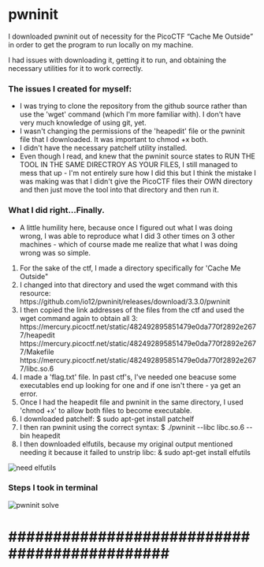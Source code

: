 <h1>pwninit</h1>
<p>I downloaded pwninit out of necessity for the PicoCTF <q>Cache Me Outside</q> in order to get the program to run locally on my machine.</p>
<p>I had issues with downloading it, getting it to run, and obtaining the necessary utilities for it to work correctly.</p>
<h3>The issues I created for myself:</h3>
<ul>
  <li>I was trying to clone the repository from the github source rather than use the 'wget' command (which I'm more familiar with). I don't have very much knowledge of using git, yet.</li>
  <li>I wasn't changing the permissions of the 'heapedit' file or the pwninit file that I downloaded. It was important to chmod +x both.</li>
  <li>I didn't have the necessary patchelf utility installed.</li>
  <li>Even though I read, and knew that the pwninit source states to RUN THE TOOL IN THE SAME DIRECTROY AS YOUR FILES, I still managed to mess that up - I'm not entirely sure how I did this but I think the mistake I was making was that I didn't give the PicoCTF files their OWN directory and then just move the tool into that directory and then run it.</li>
</ul>
<h3>What I did right...Finally.</h3>
<ul>
  <li>A little humility here, because once I figured out what I was doing wrong, I was able to reproduce what I did 3 other times on 3 other machines - which of course made me realize that what I was doing wrong was so simple.
</ul>
<ol>
  <li>For the sake of the ctf, I made a directory specifically for 'Cache Me Outside"</li>
  <li>I changed into that directory and used the wget command with this resource: https://github.com/io12/pwninit/releases/download/3.3.0/pwninit</li>
  <li>
	  I then copied the link addresses of the files from the ctf and used the wget command again to obtain all 3: https://mercury.picoctf.net/static/482492895851479e0da770f2892e2677/heapedit
https://mercury.picoctf.net/static/482492895851479e0da770f2892e2677/Makefile
https://mercury.picoctf.net/static/482492895851479e0da770f2892e2677/libc.so.6
  </li>
  <li>I made a 'flag.txt' file. In past ctf's, I've needed one beacuse some executables end up looking for one and if one isn't there - ya get an error.</li>
  <li>Once I had the heapedit file and pwninit in the same directory, I used 'chmod +x' to allow both files to become executable.</li>
  <li>I downloaded patchelf: $ sudo apt-get install patchelf</li>
  <li>I then ran pwninit using the correct syntax: $ ./pwninit --libc libc.so.6 --bin heapedit</li>
  <li>I then downloaded elfutils, because my original output mentioned needing it because it failed to unstrip libc: & sudo apt-get install elfutils </li>
</ol>	

![need elfutils](https://user-images.githubusercontent.com/116903454/209568394-8c0fd5e7-01c4-441f-bc24-956cf57a5359.png)


<h3>Steps I took in terminal</h3>






![pwninit solve](https://user-images.githubusercontent.com/116903454/209568645-61d9a1e7-afbb-4ef1-971d-7d2812e87bef.png)


<h1>#############################################</h1>

